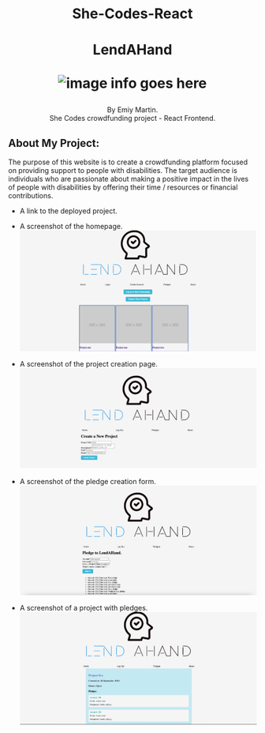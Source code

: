 # <p align="center"> She-Codes-React </p>

# <p align="center"> LendAHand <br><br>![image info goes here](screenshots/Screenshot%202023-08-13%20at%207.19.10%20pm.png)</p>

<p align="center">
  By Emiy Martin.
  <br>She Codes crowdfunding project - React Frontend.
</p>

## About My Project:
The purpose of this website is to create a crowdfunding platform focused on providing support to people with disabilities. The target audience is individuals who are passionate about making a positive impact in the lives of people with disabilities by offering their time / resources or financial contributions.

*  A link to the deployed project.


*  A screenshot of the homepage.
![image info goes here](./src/Screenshots/Screenshot%20-%20HomePage.png)

*  A screenshot of the project creation page.
![image info goes here](./src/Screenshots/Screenshot%20-%20ProjectPage.png)

*  A screenshot of the pledge creation form.
![image info goes here](./src/Screenshots/Screenshot%20-%20PledgePage.png)

*  A screenshot of a project with pledges.
![image info goes here](./src/Screenshots/Screenshot%20-%20ProjectPage1.png)
